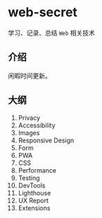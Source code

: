 # web-secret
学习、记录、总结 `Web` 相关技术

## 介绍
闲暇时间更新。

## 大纲
1. Privacy
1. Accessibility
1. Images
1. Responsive Design
1. Form
1. PWA
1. CSS
1. Performance
1. Testing
1. DevTools
1. Lighthouse
1. UX Report
1. Extensions
